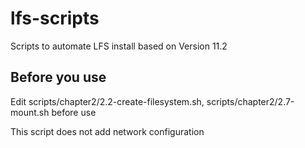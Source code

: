 # lfs-scripts

Scripts to automate LFS install based on Version 11.2

## Before you use

Edit scripts/chapter2/2.2-create-filesystem.sh, scripts/chapter2/2.7-mount.sh before use

This script does not add network configuration
